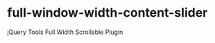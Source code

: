 full-window-width-content-slider
================================

jQuery Tools Full Width Scrollable Plugin
